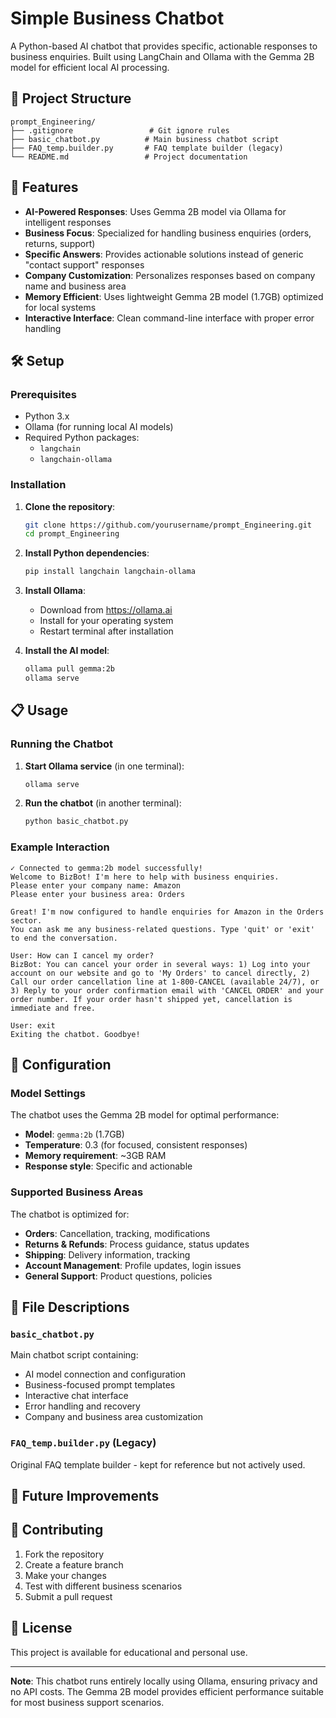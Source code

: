 # Simple Business Chatbot

A Python-based AI chatbot that provides specific, actionable responses to business enquiries. Built using LangChain and Ollama with the Gemma 2B model for efficient local AI processing.

## 📁 Project Structure

```
prompt_Engineering/
├── .gitignore                 # Git ignore rules
├── basic_chatbot.py          # Main business chatbot script
├── FAQ_temp.builder.py       # FAQ template builder (legacy)
└── README.md                 # Project documentation
```

## 🚀 Features

- **AI-Powered Responses**: Uses Gemma 2B model via Ollama for intelligent responses
- **Business Focus**: Specialized for handling business enquiries (orders, returns, support)
- **Specific Answers**: Provides actionable solutions instead of generic "contact support" responses
- **Company Customization**: Personalizes responses based on company name and business area
- **Memory Efficient**: Uses lightweight Gemma 2B model (1.7GB) optimized for local systems
- **Interactive Interface**: Clean command-line interface with proper error handling

## 🛠️ Setup

### Prerequisites

- Python 3.x
- Ollama (for running local AI models)
- Required Python packages:
  - `langchain`
  - `langchain-ollama`

### Installation

1. **Clone the repository**:

   ```bash
   git clone https://github.com/yourusername/prompt_Engineering.git
   cd prompt_Engineering
   ```

2. **Install Python dependencies**:

   ```bash
   pip install langchain langchain-ollama
   ```

3. **Install Ollama**:

   - Download from https://ollama.ai
   - Install for your operating system
   - Restart terminal after installation

4. **Install the AI model**:
   ```bash
   ollama pull gemma:2b
   ollama serve
   ```

## 📋 Usage

### Running the Chatbot

1. **Start Ollama service** (in one terminal):

   ```bash
   ollama serve
   ```

2. **Run the chatbot** (in another terminal):
   ```bash
   python basic_chatbot.py
   ```

### Example Interaction

```
✓ Connected to gemma:2b model successfully!
Welcome to BizBot! I'm here to help with business enquiries.
Please enter your company name: Amazon
Please enter your business area: Orders

Great! I'm now configured to handle enquiries for Amazon in the Orders sector.
You can ask me any business-related questions. Type 'quit' or 'exit' to end the conversation.

User: How can I cancel my order?
BizBot: You can cancel your order in several ways: 1) Log into your account on our website and go to 'My Orders' to cancel directly, 2) Call our order cancellation line at 1-800-CANCEL (available 24/7), or 3) Reply to your order confirmation email with 'CANCEL ORDER' and your order number. If your order hasn't shipped yet, cancellation is immediate and free.

User: exit
Exiting the chatbot. Goodbye!
```

## 🔧 Configuration

### Model Settings

The chatbot uses the Gemma 2B model for optimal performance:

- **Model**: `gemma:2b` (1.7GB)
- **Temperature**: 0.3 (for focused, consistent responses)
- **Memory requirement**: ~3GB RAM
- **Response style**: Specific and actionable

### Supported Business Areas

The chatbot is optimized for:

- **Orders**: Cancellation, tracking, modifications
- **Returns & Refunds**: Process guidance, status updates
- **Shipping**: Delivery information, tracking
- **Account Management**: Profile updates, login issues
- **General Support**: Product questions, policies

## 📝 File Descriptions

### `basic_chatbot.py`

Main chatbot script containing:

- AI model connection and configuration
- Business-focused prompt templates
- Interactive chat interface
- Error handling and recovery
- Company and business area customization

### `FAQ_temp.builder.py` (Legacy)

Original FAQ template builder - kept for reference but not actively used.

## 🔮 Future Improvements

<!-- Potential enhancements to make this into an all-rounder simple chatbot:
     - Add support for multiple domains (academic tutoring, software help, general Q&A)
     - Implement context memory for multi-turn conversations with better continuity -->

## 🤝 Contributing

1. Fork the repository
2. Create a feature branch
3. Make your changes
4. Test with different business scenarios
5. Submit a pull request

## 📄 License

This project is available for educational and personal use.

---

**Note**: This chatbot runs entirely locally using Ollama, ensuring privacy and no API costs. The Gemma 2B model provides efficient performance suitable for most business support scenarios.
